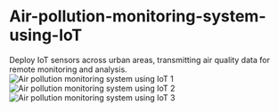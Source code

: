 # Air-pollution-monitoring-system-using-IoT
Deploy IoT sensors across urban areas, transmitting air quality data for remote monitoring and analysis.
![Air pollution monitoring system using IoT 1](https://github.com/Kaveri4502/Air-pollution-monitoring-system-using-IoT/assets/139954093/d8ae038e-84a7-4b24-89c9-ae2ee466c2c3)
![Air pollution monitoring system using IoT 2](https://github.com/Kaveri4502/Air-pollution-monitoring-system-using-IoT/assets/139954093/b0ad76e5-31ae-42da-875d-e47ea7c979ee)
![Air pollution monitoring system using IoT 3](https://github.com/Kaveri4502/Air-pollution-monitoring-system-using-IoT/assets/139954093/a3e92a22-aa1b-4790-9867-069f80a26cd0)

